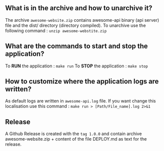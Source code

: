 
## What is in the archive and how to unarchive it?

The archive ```awesome-website.zip``` contains awesome-api binary (api server) file and the dist/ directory (directory compiled).
To unarchive use the following command :  ```unzip awesome-webstite.zip```

## What are the commands to start and stop the application?

To **RUN** the application : ```make run```
To **STOP** the application : ```make stop```

## How to customize where the application logs are written?

As default logs are written in ```awesome-api.log``` file. If you want change this localisation use this command : ```make run > [Path/File_name].log 2>&1```

## Release

A Github Release is created with the ```tag 1.0.0``` and contain archive awesome-website.zip + content of the file DEPLOY.md as text for the release.
